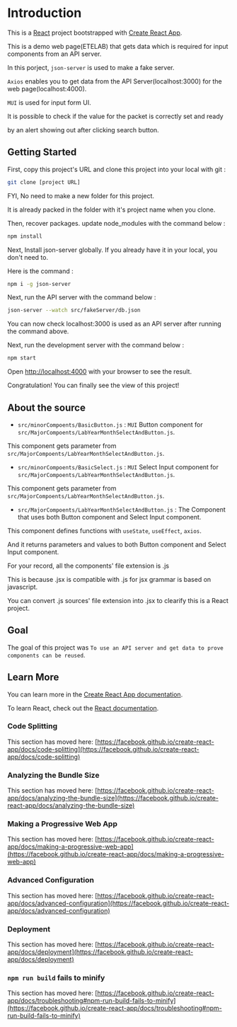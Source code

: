 # Introduction

This is a [React](https://github.com/facebook/react) project bootstrapped with [Create React App](https://github.com/facebook/create-react-app).

This is a demo web page(ETELAB) that gets data which is required for input components from an API server.

In this porject, `json-server` is used to make a fake server.

`Axios` enables you to get data from the API Server(localhost:3000) for the web page(localhost:4000).

`MUI` is used for input form UI.

It is possible to check if the value for the packet is correctly set and ready 

by an alert showing out after clicking search button.

## Getting Started

First, copy this project's URL and clone this project into your local with git :

```bash
git clone [project URL]
```

FYI, No need to make a new folder for this project. 

It is already packed in the folder with it's project name when you clone.

Then, recover packages. update node_modules with the command below :

```bash
npm install
```

Next, Install json-server globally. If you already have it in your local, you don't need to.

Here is the command :

```bash
npm i -g json-server
```

Next, run the API server with the command below :

```bash
json-server --watch src/fakeServer/db.json
```

You can now check localhost:3000 is used as an API server after running the command above.

Next, run the development server with the command below :

```bash
npm start
```

Open [http://localhost:4000](http://localhost:4000) with your browser to see the result.

Congratulation! You can finally see the view of this project!

## About the source

- `src/minorCompoents/BasicButton.js` : `MUI` Button component for `src/MajorCompoents/LabYearMonthSelectAndButton.js`.

This component gets parameter from `src/MajorCompoents/LabYearMonthSelectAndButton.js`.

- `src/minorCompoents/BasicSelect.js` : `MUI` Select Input component for `src/MajorCompoents/LabYearMonthSelectAndButton.js`.

This component gets parameter from `src/MajorCompoents/LabYearMonthSelectAndButton.js`.

- `src/MajorCompoents/LabYearMonthSelectAndButton.js` : The Component that uses both Button component and Select Input component.

This component defines functions with `useState`, `useEffect`, `axios`.

And it returns parameters and values to both Button component and Select Input component.

For  your record, all the components' file extension is .js

This is because .jsx is compatible with .js for jsx grammar is based on javascript.

You can convert .js sources' file extension into .jsx to clearify this is a React project.

## Goal

The goal of this project was `To use an API server and get data to prove components can be reused`.

## Learn More

You can learn more in the [Create React App documentation](https://facebook.github.io/create-react-app/docs/getting-started).

To learn React, check out the [React documentation](https://reactjs.org/).

### Code Splitting

This section has moved here: [https://facebook.github.io/create-react-app/docs/code-splitting](https://facebook.github.io/create-react-app/docs/code-splitting)

### Analyzing the Bundle Size

This section has moved here: [https://facebook.github.io/create-react-app/docs/analyzing-the-bundle-size](https://facebook.github.io/create-react-app/docs/analyzing-the-bundle-size)

### Making a Progressive Web App

This section has moved here: [https://facebook.github.io/create-react-app/docs/making-a-progressive-web-app](https://facebook.github.io/create-react-app/docs/making-a-progressive-web-app)

### Advanced Configuration

This section has moved here: [https://facebook.github.io/create-react-app/docs/advanced-configuration](https://facebook.github.io/create-react-app/docs/advanced-configuration)

### Deployment

This section has moved here: [https://facebook.github.io/create-react-app/docs/deployment](https://facebook.github.io/create-react-app/docs/deployment)

### `npm run build` fails to minify

This section has moved here: [https://facebook.github.io/create-react-app/docs/troubleshooting#npm-run-build-fails-to-minify](https://facebook.github.io/create-react-app/docs/troubleshooting#npm-run-build-fails-to-minify)
